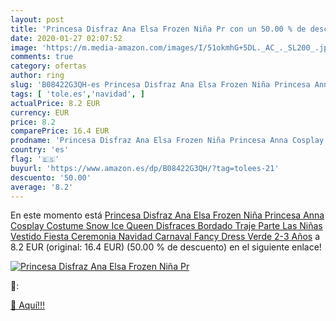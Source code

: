 ```yaml
---
layout: post
title: 'Princesa Disfraz Ana Elsa Frozen Niña Pr con un 50.00 % de descuento'
date: 2020-01-27 02:07:52
image: 'https://m.media-amazon.com/images/I/51okmhG+5DL._AC_._SL200_.jpg'
comments: true
category: ofertas
author: ring
slug: 'B08422G3QH-es Princesa Disfraz Ana Elsa Frozen Niña Princesa Anna...'
tags: [ 'tole.es','navidad', ]
actualPrice: 8.2 EUR
currency: EUR
price: 8.2
comparePrice: 16.4 EUR
prodname: 'Princesa Disfraz Ana Elsa Frozen Niña Princesa Anna Cosplay Costume Snow Ice Queen Disfraces Bordado Traje Parte Las Niñas Vestido Fiesta Ceremonia Navidad Carnaval Fancy Dress Verde 2-3 Años'
country: 'es'
flag: '🇪🇸'
buyurl: 'https://www.amazon.es/dp/B08422G3QH/?tag=tolees-21'
descuento: '50.00'
average: '8.2'
---
```


En este momento está [Princesa Disfraz Ana Elsa Frozen Niña Princesa Anna Cosplay Costume Snow Ice Queen Disfraces Bordado Traje Parte Las Niñas Vestido Fiesta Ceremonia Navidad Carnaval Fancy Dress Verde 2-3 Años](https://www.amazon.es/dp/B08422G3QH/?tag=tolees-21) a 8.2 EUR (original: 16.4 EUR) (50.00 %  de descuento) en el siguiente enlace!

[![Princesa Disfraz Ana Elsa Frozen Niña Pr](https://m.media-amazon.com/images/I/51okmhG+5DL._AC_._SL200_.jpg)](https://www.amazon.es/dp/B08422G3QH/?tag=tolees-21)

🔎:


[🛒 Aquí!!!](https://www.amazon.es/dp/B08422G3QH/?tag=tolees-21)
